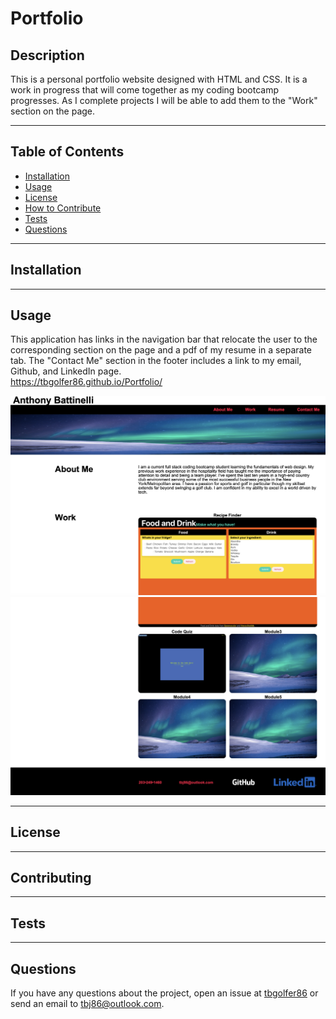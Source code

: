 # Portfolio
  
  ## Description
  This is a personal portfolio website designed with HTML and CSS. It is a work in progress that will come together as my coding bootcamp progresses. As I complete projects I will be able to add them to the "Work" section on the page.

---

  ## Table of Contents  

  - [Installation](#installation)
  - [Usage](#usage)
  - [License](#license)
  - [How to Contribute](#contribute)
  - [Tests](#tests)
  - [Questions](#questions)

---

  ## Installation
  

---

  ## Usage
  This application has links in the navigation bar that relocate the user to the corresponding section on the page and a pdf of my resume in a separate tab. The "Contact Me" section in the footer includes a link to my email, Github, and LinkedIn page.<br>
  https://tbgolfer86.github.io/Portfolio/

  ![alt text](./assets/images/Screenshot%202023-02-15%20at%2010.37.44%20PM.png)
  ![alt text](./assets/images/Screenshot%202023-02-15%20at%2010.38.31%20PM.png)

---

  ## License
  
  
---

  ## Contributing
  

---

  ## Tests 
  

---

  ## Questions
  If you have any questions about the project, open an issue at [tbgolfer86](https://www.github.com/tbgolfer86) or send an email to tbj86@outlook.com.

